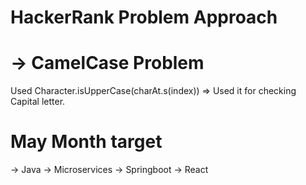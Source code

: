 # HackerRank Problem Approach
# -> CamelCase Problem
Used Character.isUpperCase(charAt.s(index)) => Used it for checking Capital letter.

# May Month target
-> Java
-> Microservices
-> Springboot
-> React
